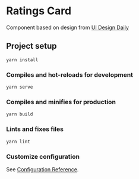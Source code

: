 # Ratings Card

Component based on design from [UI Design Daily](https://uidesigndaily.com/posts/figma-ratings-card-review-rating-day-1113)


## Project setup
```
yarn install
```

### Compiles and hot-reloads for development
```
yarn serve
```

### Compiles and minifies for production
```
yarn build
```

### Lints and fixes files
```
yarn lint
```

### Customize configuration
See [Configuration Reference](https://cli.vuejs.org/config/).

